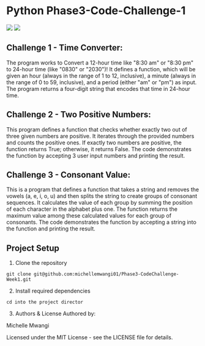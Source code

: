 # Python Phase3-Code-Challenge-1
![](https://img.shields.io/badge/Python-FFD43B?style=for-the-badge&logo=python&logoColor=blue)
![](https://img.shields.io/badge/PyCharm-000000.svg?&style=for-the-badge&logo=PyCharm&logoColor=white)

## Challenge 1 - Time Converter:
The program works to Convert a 12-hour time like "8:30 am" or "8:30 pm" to 24-hour time (like "0830" or "2030")!
It defines a function, which will be given an hour (always in the range of 1 to 12, inclusive), 
a minute (always in the range of 0 to 59, inclusive), and a period (either "am" or "pm") as input.
The program returns a four-digit string that encodes that time in 24-hour time.

## Challenge 2 - Two Positive Numbers:
This program defines a function that checks whether exactly two out of three given numbers are positive. 
It iterates through the provided numbers and counts the positive ones. 
If exactly two numbers are positive, the function returns True; otherwise, it returns False. 
The code demonstrates the function by accepting 3 user input numbers and printing the result.

## Challenge 3 - Consonant Value:
This is a program that defines a function that takes a string and removes the vowels (a, e, i, o, u) 
and then splits the string to create groups of consonant sequences. 
It calculates the value of each group by summing the position of each character in the alphabet plus one. 
The function returns the maximum value among these calculated values for each group of consonants. 
The code demonstrates the function by accepting a string into the function and printing the result.





## Project Setup
1. Clone the repository
```
git clone git@github.com:michellemwangi01/Phase3-CodeChallenge-Week1.git
```

2. Install required dependencies
```
cd into the project director
```

3. Authors & License
Authored by:

Michelle Mwangi

Licensed under the MIT License - see the LICENSE file for details.
